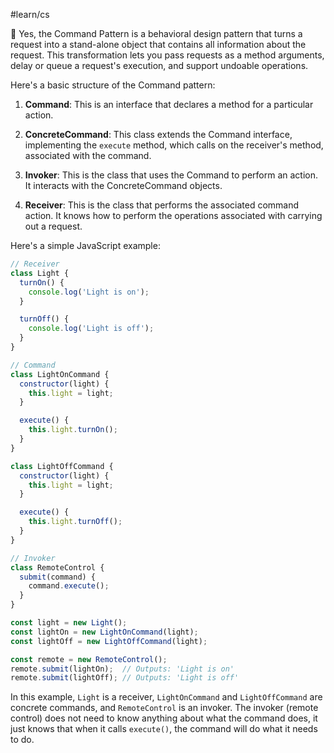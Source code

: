 #learn/cs 

🤖
Yes, the Command Pattern is a behavioral design pattern that turns a request into a stand-alone object that contains all information about the request. This transformation lets you pass requests as a method arguments, delay or queue a request's execution, and support undoable operations.

Here's a basic structure of the Command pattern:

1. **Command**: This is an interface that declares a method for a particular action.

2. **ConcreteCommand**: This class extends the Command interface, implementing the `execute` method, which calls on the receiver's method, associated with the command.

3. **Invoker**: This is the class that uses the Command to perform an action. It interacts with the ConcreteCommand objects.

4. **Receiver**: This is the class that performs the associated command action. It knows how to perform the operations associated with carrying out a request.

Here's a simple JavaScript example:

```javascript
// Receiver
class Light {
  turnOn() {
    console.log('Light is on');
  }

  turnOff() {
    console.log('Light is off');
  }
}

// Command
class LightOnCommand {
  constructor(light) {
    this.light = light;
  }

  execute() {
    this.light.turnOn();
  }
}

class LightOffCommand {
  constructor(light) {
    this.light = light;
  }

  execute() {
    this.light.turnOff();
  }
}

// Invoker
class RemoteControl {
  submit(command) {
    command.execute();
  }
}

const light = new Light();
const lightOn = new LightOnCommand(light);
const lightOff = new LightOffCommand(light);

const remote = new RemoteControl();
remote.submit(lightOn);  // Outputs: 'Light is on'
remote.submit(lightOff); // Outputs: 'Light is off'
```

In this example, `Light` is a receiver, `LightOnCommand` and `LightOffCommand` are concrete commands, and `RemoteControl` is an invoker. The invoker (remote control) does not need to know anything about what the command does, it just knows that when it calls `execute()`, the command will do what it needs to do.

